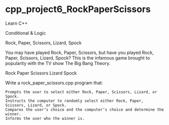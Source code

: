 # cpp_project6_RockPaperScissors

Learn C++

Conditional & Logic

Rock, Paper, Scissors, Lizard, Spock

You may have played Rock, Paper, Scissors, but have you played Rock, Paper, Scissors, Lizard, Spock? This is the infamous game brought to popularity with the TV show The Big Bang Theory.

Rock Paper Scissors Lizard Spock

Write a rock_paper_scissors.cpp program that:

    Prompts the user to select either Rock, Paper, Scissors, Lizard, or Spock.
    Instructs the computer to randomly select either Rock, Paper, Scissors, Lizard, or Spock.
    Compares the user’s choice and the computer’s choice and determine the winner.
    Informs the user who the winner is.
